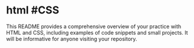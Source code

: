 # html #CSS 

This README provides a comprehensive overview of your practice with HTML and CSS, including examples of code snippets and small projects.
It will be informative for anyone visiting your repository.
